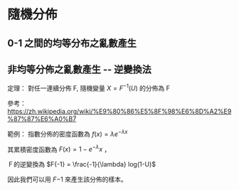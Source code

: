# 隨機分佈

## 0-1 之間的均等分布之亂數產生



## 


## 非均等分佈之亂數產生 -- 逆變換法

定理： 對任一連續分佈 F, 隨機變量 $X = F^{-1}(U)$ 的分佈為 F

參考： https://zh.wikipedia.org/wiki/%E9%80%86%E5%8F%98%E6%8D%A2%E9%87%87%E6%A0%B7

範例： 指數分佈的密度函數為 $f(x) = \lambda e^{-\lambda x}$ 

其累積密度函數為 $F(x) = 1-e^{-\lambda} x$ ， 

Ｆ的逆變換為 $F{-1} = \frac{-1}{\lambda} log(1-U)$

因此我們可以用 $F{-1}$ 來產生該分佈的樣本。

